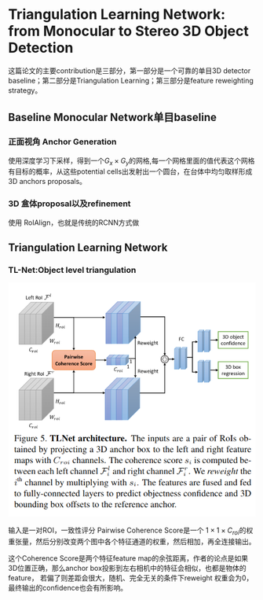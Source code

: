 # Triangulation Learning Network: from Monocular to Stereo 3D Object Detection

这篇论文的主要contribution是三部分，第一部分是一个可靠的单目3D detector baseline；第二部分是Triangulation Learning；第三部分是feature reweighting strategy。

## Baseline Monocular Network单目baseline

### 正面视角 Anchor Generation

使用深度学习下采样，得到一个$G_x \times G_y$的网格,每一个网格里面的值代表这个网格有目标的概率，从这些potential cells出发射出一个圆台，在台体中均匀取样形成3D anchors proposals。

### 3D 盒体proposal以及refinement

使用 RoIAlign，也就是传统的RCNN方式做

## Triangulation Learning Network

### TL-Net:Object level triangulation

![image](res/TLNet.png)

输入是一对ROI，一致性评分 Pairwise Coherence Score是一个 $1 \times 1 \times C_{roi}$的权重张量，然后分别改变两个图中各个特征通道的权重，然后相加，再全连接输出。

这个Coherence Score是两个特征feature map的余弦距离，作者的论点是如果3D位置正确，那么anchor box投影到左右相机中的特征会相似，也都是物体的feature， 若偏了则差距会很大，随机、完全无关的条件下reweight 权重会为0，最终输出的confidence也会有所影响。